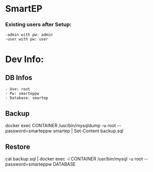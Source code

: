 # SmartEP

### Existing users after Setup:
    -admin with pw: admin
    -user with pw: user

# Dev Info:

## DB Infos
    - Use: root
    - Pw: smarteppw
    - Database: smartep    

## Backup
docker exec CONTAINER /usr/bin/mysqldump -u root --password=smarteppw smartep | Set-Content backup.sql

## Restore
cat backup.sql | docker exec -i CONTAINER /usr/bin/mysql -u root --password=smarteppw DATABASE